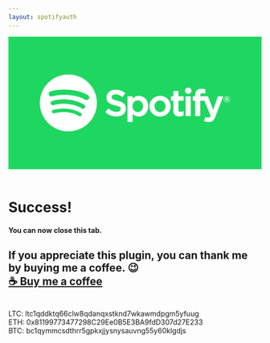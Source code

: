 ```yaml
---
layout: spotifyauth
---
```


<img src="/images/spotlogo.png" class="logo"/> 
<div class="clearFloat">&nbsp;</div>

# Success!
#### You can now close this tab.
If you appreciate this plugin, you can thank me by buying me a coffee. 😉  
<b><a href="https://patreon.com/BarRaider">☕ Buy me a coffee</a></b>  
---
<br/>  
LTC: ltc1qddktq66clw8qdanqxstknd7wkawmdpgm5yfuug<br/>
ETH: 0x81199773477298C29Ee0B5E3BA9fdD307d27E233<br/>
BTC: bc1qymmcsdthrr5gpkxjjysnysauvng55y60klgdjs

